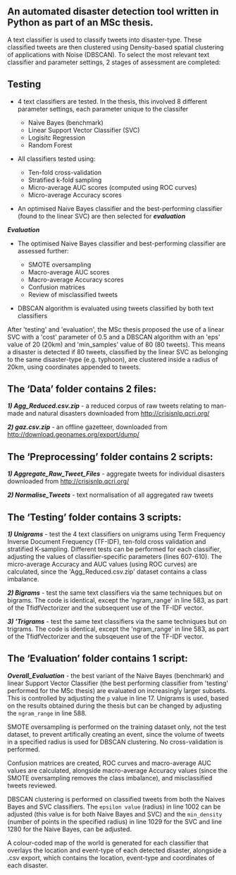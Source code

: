 ## An automated disaster detection tool written in Python as part of an MSc thesis.

A text classifier is used to classify tweets into disaster-type. These classified tweets are then clustered using Density-based spatial clustering of applications with Noise (DBSCAN). To select the most relevant text classifier and parameter settings, 2 stages of assessment are completed:

## Testing 
  - 4 text classifiers are tested. In the thesis, this involved 8 different parameter settings, each parameter unique to the classifer
    - Naive Bayes (benchmark)
    - Linear Support Vector Classifier (SVC)
    - Logisitc Regression
    - Random Forest
    
  - All classifiers tested using:
    - Ten-fold cross-validation
    - Stratified k-fold sampling
    - Micro-average AUC scores (computed using ROC curves)
    - Micro-average Accuracy scores
    
  - An optimised Naive Bayes classifier and the best-performing classifier (found to the linear SVC) are then selected for **_evaluation_**
  
**_Evaluation_** 
  - The optimised Naive Bayes classifier and best-performing classifier are assessed further:
    - SMOTE oversampling 
    - Macro-average AUC scores
    - Macro-average Accuracy scores
    - Confusion matrices
    - Review of misclassified tweets
    
  - DBSCAN algorithm is evaluated using tweets classified by both text classifiers 

After 'testing' and 'evaluation', the MSc thesis proposed the use of a linear SVC with a 'cost' parameter of 0.5 and a DBSCAN algorithm with an 'eps' value of 20 (20km) and 'min_samples' value of 80 (80 tweets). This means a disaster is detected if 80 tweets, classified by the linear SVC as belonging to the same disaster-type (e.g. typhoon), are clustered inside a radius of 20km, using coordinates appended to tweets.



## The ‘Data’ folder contains 2 files:

**_1) Agg_Reduced.csv.zip_** - a reduced corpus of raw tweets relating to man-made and natural disasters downloaded from http://crisisnlp.qcri.org/

**_2) gaz.csv.zip_** - an offline gazetteer, downloaded from http://download.geonames.org/export/dump/



## The ‘Preprocessing’ folder contains 2 scripts:

**_1) Aggregate_Raw_Tweet_Files_** - aggregate tweets for individual disasters downloaded from http://crisisnlp.qcri.org/

**_2) Normalise_Tweets_** - text normalisation of all aggregated raw tweets



## The ‘Testing’ folder contains 3 scripts:

**_1) Unigrams_** - test the 4 text classifiers on unigrams using Term Frequency Inverse Document Frequency (TF-IDF), ten-fold cross validation and stratified K-sampling. Different tests can be performed for each classifier, adjusting the values of classifier-specific parameters (lines 607-610). The micro-average Accuracy and AUC values (using ROC curves) are calculated, since the 'Agg_Reduced.csv.zip' dataset contains a class imbalance.

**_2) Bigrams_** - test the same text classifiers via the same techniques but on bigrams. The code is identical, except the 'ngram_range' in line 583, as part of the TfidfVectorizer and the subsequent use of the TF-IDF vector.

**_3) 'Trigrams_** - test the same text classifiers via the same techniques but on trigrams. The code is identical, except the 'ngram_range' in line 583, as part of the TfidfVectorizer and the subsqeuent use of the TF-IDF vector.


## The ‘Evaluation’ folder contains 1 script:

**_Overall_Evaluation_** - the best variant of the Naive Bayes (benchmark) and linear Support Vector Classifier (the best performing classifier from 'testing' performed for the MSc thesis) are evaluated on increasingly larger subsets. This is controlled by adjusting the `p` value in line 17. Unigrams is used, based on the results obtained during the thesis but can be changed by adjusting the `ngram_range` in line 588. 

SMOTE oversampling is performed on the training dataset only, not the test dataset, to prevent artifically creating an event, since the volume of tweets in a specified radius is used for DBSCAN clustering. No cross-validation is performed. 

Confusion matrices are created, ROC curves and macro-average AUC values are calculated, alongside macro-average Accuracy values (since the SMOTE oversampling removes the class imbalance), and misclassified tweets reviewed. 

DBSCAN clustering is performed on classified tweets from both the Naives Bayes and SVC classifiers. The `epsilon value` (radius) in line 1002 can be adjusted (this value is for both Naive Bayes and SVC) and the `min_density` (number of points in the specified radius) in line 1029 for the SVC and line 1280 for the Naive Bayes, can be adjusted. 

A colour-coded map of the world is generated for each classifier that overlays the location and event-type of each detected disaster, alongside a .csv export, which contains the location, event-type and coordinates of each disaster.

